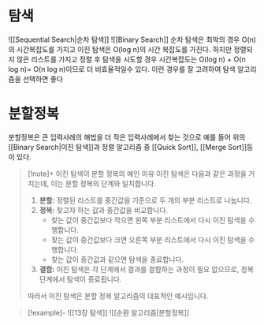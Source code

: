 # 탐색
![[Sequential Search|순차 탐색]]
![[Binary Search]]
순차 탐색은 최악의 경우 O(n)의 시간복잡도를 가지고 이진 탐색은 O(log n)의 시간 복잡도를 가진다. 하지만 정렬되지 않은 리스트를 가지고 정렬 후 탐색을 시도할 경우 시간복잡도는 O(log n) + O(n log n)= O(n log n)이므로 더 비효율적일수 있다.
이런 경우를 잘 고려하여 탐색 알고리즘을 선택하면 좋다
# 분할정복
분할정복은 큰 입력사례의 해법을 더 작은 입력사례에서 찾는 것으로 예를 들어 위의 [[Binary Search|이진 탐색]]과 정렬 알고리즘 중 [[Quick Sort]], [[Merge Sort]]등이 있다.

> [!note]+ 이진 탐색이 분할 정복의 예인 이유
> 이진 탐색은 다음과 같은 과정을 거치는데, 이는 분할 정복의 단계와 일치합니다.
> 1. **분할:** 정렬된 리스트를 중간값을 기준으로 두 개의 부분 리스트로 나눕니다.
> 2. **정복:** 찾고자 하는 값과 중간값을 비교합니다.
>    * 찾는 값이 중간값보다 작으면 왼쪽 부분 리스트에서 다시 이진 탐색을 수행합니다.
>    * 찾는 값이 중간값보다 크면 오른쪽 부분 리스트에서 다시 이진 탐색을 수행합니다.
>    * 찾는 값이 중간값과 같으면 탐색을 종료합니다.
> 3. **결합:** 이진 탐색은 각 단계에서 결과를 결합하는 과정이 필요 없으므로, 정복 단계에서 탐색이 종료됩니다.
>
> 따라서 이진 탐색은 분할 정복 알고리즘의 대표적인 예시입니다.

> [!example]-
>![[13장 탐색]]
![[순환 알고리즘|분할정복]]